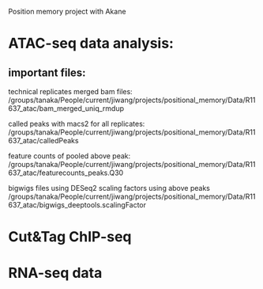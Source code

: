 Position memory project with Akane

# ATAC-seq data analysis:
## important files:
   technical replicates merged bam files:
   /groups/tanaka/People/current/jiwang/projects/positional_memory/Data/R11637_atac/bam_merged_uniq_rmdup

   called peaks with macs2 for all replicates:
   /groups/tanaka/People/current/jiwang/projects/positional_memory/Data/R11637_atac/calledPeaks

   feature counts of pooled above peak:
   /groups/tanaka/People/current/jiwang/projects/positional_memory/Data/R11637_atac/featurecounts_peaks.Q30

   bigwigs files using DESeq2 scaling factors using above peaks
   /groups/tanaka/People/current/jiwang/projects/positional_memory/Data/R11637_atac/bigwigs_deeptools.scalingFactor


# Cut&Tag ChIP-seq

# RNA-seq data